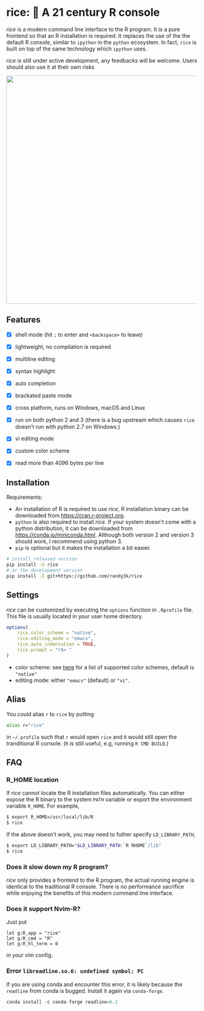 # rice: 🍚 A 21 century R console

_rice_ is a modern command line interface to the R program. It is a pure frontend so that an R installation is required.
It replaces the use of the the default R console, similar to `ipython` in the `python` ecosystem. In fact, `rice` is built on top of the same technology which `ipython` uses. 

_rice_ is still under active development, any feedbacks will be welcome. Users should also use it at their own risks 

<img width="600px" src="https://user-images.githubusercontent.com/1690993/30470592-5c4582d6-99c3-11e7-860e-2d4670987f57.png"></img>


## Features

- [x] shell mode (hit `;` to enter and `<backspace>` to leave)
- [x] lightweight, no compilation is required
- [x] multiline editing
- [x] syntax highlight
- [x] auto completion
- [x] brackated paste mode
- [x] cross platform, runs on Windows, macOS and Linux
- [x] run on both python 2 and 3 (there is a bug upstream which causes `rice` doesn't run with python 2.7 on Windows.)
- [x] vi editing mode
- [x] custom color scheme
- [x] read more than 4096 bytes per line


## Installation

Requirements:

- An installation of R is required to use _rice_, R installation binary can be downloaded from https://cran.r-project.org.
- `python` is also required to install _rice_. If your system doesn't come with a python distribution, it can be downloaded from https://conda.io/miniconda.html. Although both version 2 and version 3 should work, I recommend using python 3.
- `pip` is optional but it makes the installation a bit easier.

```sh
# install released version
pip install -U rice
# or the development version
pip install -I git+https://github.com/randy3k/rice
```

## Settings

_rice_ can be customized by executing the `options` function in `.Rprofile` file. This file is usually located in your user home directory.

```r
options(
    rice.color_scheme = "native",
    rice.editing_mode = "emacs",
    rice.auto_indentation = TRUE,
    rice.prompt = "r$> "
)
```

- color scheme: see [here](https://help.farbox.com/pygments.html) for a list of supported color schemes, default is `"native"`
- editing mode: either  `"emacs"` (default) or `"vi"`.

## Alias

You could alias `r` to `rice` by putting

```bash
alias r="rice"
```
in `~/.profile` such that `r` would open `rice` and `R` would still open the tranditional R console.
(`R` is still useful, e.g, running `R CMD BUILD`.)

## FAQ

### R_HOME location

If _rice_ cannot locate the R installation files automatically. You can either expose the R binary to the system `PATH` variable or export the environment variable `R_HOME`. For example,

```sh
$ export R_HOME=/usr/local/lib/R
$ rice
```

If the above doesn't work, you may need to futher specify `LD_LIBRARY_PATH`,

```sh
$ export LD_LIBRARY_PATH="$LD_LIBRARY_PATH:`R RHOME`/lib"
$ rice
```

### Does it slow down my R program?

_rice_ only provides a frontend to the R program, the actual running engine is identical to the traditional R console. There is no performance sacrifice while enjoying the benefits of this modern command line interface. 

### Does it support Nvim-R?

Just put
```vim
let g:R_app = "rice"
let g:R_cmd = "R"
let g:R_hl_term = 0
```
in your vim config.

### Error `libreadline.so.6: undefined symbol: PC`

If you are using conda and encounter this error, it is likely because the `readline` from conda is bugged. Install it again via `conda-forge`.
```python
conda install -c conda-forge readline=6.2
```
